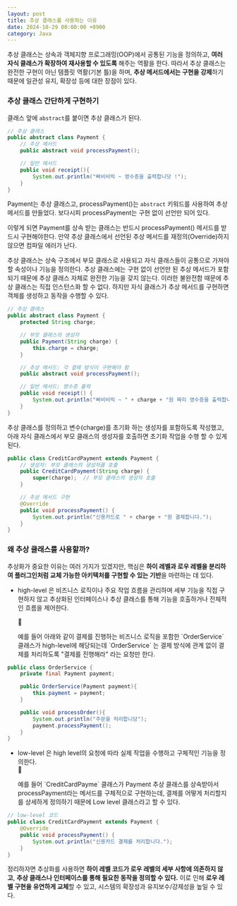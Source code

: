 ```yaml
---
layout: post
title: 추상 클래스를 사용하는 이유 
date: 2024-10-29 00:00:00 +0900
category: Java 
---
```


추상 클래스는 상속과 객체지향 프로그래밍(OOP)에서 공통된 기능을 정의하고, **여러 자식 클래스가 확장하여 재사용할 수 있도록** 해주는 역활을 한다. 따라서 추상 클래스는 완전한 구현이 아닌 템플릿 역활(기본 틀)을 하며, **추상 메서드에서는 구현을 강제**하기 때문에 일관성 유지, 확장성 등에 대한 장점이 있다.      


### 추상 클래스 간단하게 구현하기

클래스 앞에 `abstract`를 붙이면 추상 클래스가 된다. 


```java
// 추상 클래스 
public abstract class Payment {
    // 추상 메서드 
	public abstract void processPayment();

    // 일반 메서드 
	public void receipt(){
		System.out.println("삐비비빅 ~ 영수증을 출력합니닷 !");
	}
}
```


Payment는 추상 클래스고, processPayment()는 `abstract` 키워드를 사용하여 추상 메서드를 만들었다. 보다시피 processPayment는 구현 없이 선언만 되어 있다.     

이렇게 되면 Payment를 상속 받는 클래스는 반드시 processPayment() 메서드를 받드시 구현해야한다. 만약 추상 클래스에서 선언된 추상 메서드를 재정의(Override)하지 않으면 컴파일 에러가 난다.   


추상 클래스는 상속 구조에서 부모 클래스로 사용되고 자식 클래스들이 공통으로 가져야 할 속성이나 기능을 정의한다. 추상 클래스에는 구현 없이 선언만 된 추상 메서드가 포함되기 때문에 추상 클래스 자체로 완전한 기능을 갖지 않는다. 이러한 불완전함 때문에 추상 클래스는 직접 인스턴스화 할 수 없다. 하지만 자식 클래스가 추상 메서드를 구현하면 객체를 생성하고 동작을 수행할 수 있다. 


```java
// 추상 클래스 
public abstract class Payment {
    protected String charge;

    // 부모 클래스의 생성자
    public Payment(String charge) {
        this.charge = charge;
    }

    // 추상 메서드: 각 결제 방식이 구현해야 함
    public abstract void processPayment();

    // 일반 메서드: 영수증 출력
    public void receipt() {
        System.out.println("삐비비빅 ~ " + charge + "원 짜리 영수증을 출력합니다!");
    }
}
```

추상 클래스를 정의하고 변수(charge)를 초기화 하는 생성자를 포함하도록 작성했고, 아래 자식 클래스에서 부모 클래스의 생성자를 호출하면 초기화 작업을 수행 할 수 있게 된다.  


```java
public class CreditCardPayment extends Payment {
    // 생성자: 부모 클래스의 생성자를 호출
    public CreditCardPayment(String charge) {
        super(charge);  // 부모 클래스의 생성자 호출
    }

    // 추상 메서드 구현
    @Override
    public void processPayment() {
        System.out.println("신용카드로 " + charge + "원 결제합니다.");
    }
}
```

### 왜 추상 클래스를 사용할까?  


추상화가 중요한 이유는 여러 가지가 있겠지만, 핵심은 **하이 레벨과 로우 레벨을 분리하여 플러그인처럼 교체 가능한 아키텍처를 구현할 수 있는 기반**을 마련하는 데 있다.

* high-level 은 비즈니스 로직이나 주요 작업 흐름을 관리하며 세부 기능을 직접 구현하지 않고 추상화된 인터페이스나 추상 클래스를 통해 기능을 호출하거나 전체적인 흐름을 제어한다.    

    <aside>
    <span class="icon">🥕</span> 
    <div class="content">
    <p>예를 들어 아래와 같이 결제를 진행하는 비즈니스 로직을 포함한 `OrderService` 클래스가 high-level에 해당되는데 `OrderService` 는 결제 방식에 관계 없이 결제를 처리하도록 "결제를 진행해라" 라는 요청만 한다.  </p>  
    </div>
    </aside>


```java
public class OrderService {
    private final Payment payment;

    public OrderService(Payment payment){
        this.payment = payment;
    }

    public void processOrder(){
        System.out.println("주문을 처리합니당");
        payment.processPayment();
    }
}
```  
    
* low-level 은 high level의 요청에 따라 실제 작업을 수행하고 구체적인 기능을 정의한다.  
    <aside>
    <span class="icon">🥕</span> 
    <div class="content">
    <p>예를 들어 `CreditCardPayme` 클래스가 Payment 추상 클래스를 상속받아서 processPayment라는 메서드를 구체적으로 구현하는데, 결제를 어떻게 처리할지를 상세하게 정의하기 때문에 Low level 클래스라고 할 수 있다.  </p>  
    </div>
    </aside>  
    
```java
// low-level 코드
public class CreditCardPayment extends Payment {
    @Override
    public void processPayment() {
        System.out.println("신용카드 결제를 처리합니다.");
    }
}
```


정리하자면 추상화를 사용하면 **하이 레벨 코드가 로우 레벨의 세부 사항에 의존하지 않고**, **추상 클래스나 인터페이스를 통해 필요한 동작을 정의할 수 있다.** 이로 인해 **로우 레벨 구현을 유연하게 교체**할 수 있고, 시스템의 확장성과 유지보수/강제성을 높일 수 있다.  

